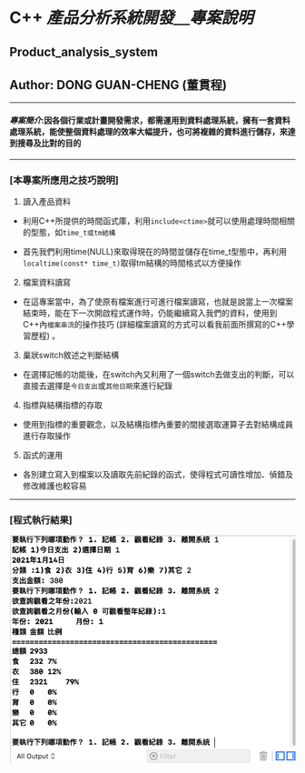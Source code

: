# C++  ***產品分析系統開發＿專案說明***
## Product_analysis_system
## Author: DONG GUAN-CHENG (董貫程)
***
#### ***專案簡介***:因各個行業或計畫開發需求，都需運用到資料處理系統，擁有一套資料處理系統，能使整個資料處理的效率大幅提升，也可將複雜的資料進行儲存，來達到搜尋及比對的目的
***
### [本專案所應用之技巧說明]
1. 讀入產品資料

* 利用C++所提供的時間函式庫，利用``include<ctime>``就可以使用處理時間相關的型態，如``time_t或tm結構``  

* 首先我們利用time(NULL)來取得現在的時間並儲存在time_t型態中，再利用``localtime(const* time_t)``取得tm結構的時間格式以方便操作  

2. 檔案資料讀寫  
* 在這專案當中，為了使原有檔案進行可進行檔案讀寫，也就是說當上一次檔案結束時，能在下一次開啟程式運作時，仍能繼續寫入我們的資料，使用到C++內``檔案串流``的操作技巧 (詳細檔案讀寫的方式可以看我前面所撰寫的C++學習歷程) 。

3. 巢狀switch敘述之判斷結構
* 在選擇記帳的功能後，在switch內又利用了一個switch去做支出的判斷，可以直接去選擇是``今日支出``或``其他日期``來進行紀錄  

4. 指標與結構指標的存取  
* 使用到指標的重要觀念，以及結構指標內重要的間接選取運算子去對結構成員進行存取操作

5. 函式的運用  
* 各別建立寫入到檔案以及讀取先前紀錄的函式，使得程式可讀性增加、偵錯及修改維護也較容易  

*** 
### [程式執行結果]
![error](https://github.com/DONG-GUAN-CHENG/C_plus/blob/main/Accountint_system_project/result_photo.png)
